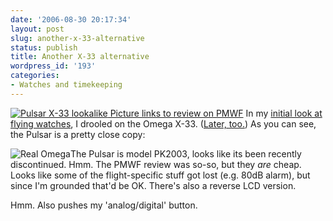 ```yaml
---
date: '2006-08-30 20:17:34'
layout: post
slug: another-x-33-alternative
status: publish
title: Another X-33 alternative
wordpress_id: '193'
categories:
- Watches and timekeeping
---
```



[
![Pulsar X-33 lookalike](http://www.pmwf.com/ForumPictures/pic677616.jpg)
Picture links to review on PMWF](http://www.pmwf.com/cgi-bin/ForumArchive/webbbs_config.cgi?noframes;read=677616)
In my [initial look at flying watches](http://www.phfactor.net/wp/2005/12/03/breitling-and-analog-digital/), I drooled on the Omega X-33. ([Later, too.](http://www.phfactor.net/wp/2005/12/03/watches-for-flying/)) As you can see, the Pulsar is a pretty close copy:


![Real Omega](http://www.phfactor.net/pics/watches/x-33-gen1.jpg)The Pulsar is model PK2003, looks like its been recently discontinued. Hmm. The PMWF review was so-so, but they _are_ cheap. Looks like some of the flight-specific stuff got lost (e.g. 80dB alarm), but since I'm grounded that'd be OK. There's also a reverse LCD version.

Hmm. Also pushes my 'analog/digital' button.
